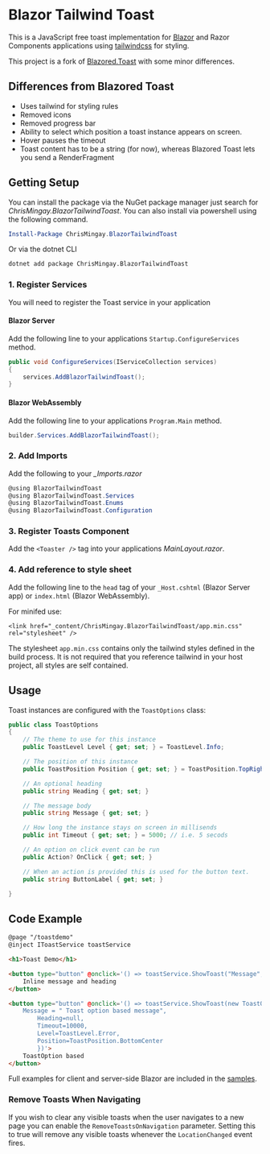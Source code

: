 # Blazor Tailwind Toast
This is a JavaScript free toast implementation for [Blazor](https://blazor.net) and Razor Components applications using [tailwindcss](https://tailwindcss.com/) for styling.

This project is a fork of [Blazored.Toast](https://github.com/Blazored/Toast) with some minor differences.

## Differences from Blazored Toast

- Uses tailwind for styling rules
- Removed icons
- Removed progress bar
- Ability to select which position a toast instance appears on screen.
- Hover pauses the timeout
- Toast content has to be a string (for now), whereas Blazored Toast lets you send a RenderFragment


## Getting Setup

You can install the package via the NuGet package manager just search for *ChrisMingay.BlazorTailwindToast*. You can also install via powershell using the following command.

```powershell
Install-Package ChrisMingay.BlazorTailwindToast
```

Or via the dotnet CLI

```bash
dotnet add package ChrisMingay.BlazorTailwindToast
```

### 1. Register Services
You will need to register the Toast service in your application

#### Blazor Server
Add the following line to your applications `Startup.ConfigureServices` method.

```csharp
public void ConfigureServices(IServiceCollection services)
{
    services.AddBlazorTailwindToast();
}
```

#### Blazor WebAssembly
Add the following line to your applications `Program.Main` method.

```csharp
builder.Services.AddBlazorTailwindToast();
```

### 2. Add Imports
Add the following to your *_Imports.razor*

```csharp
@using BlazorTailwindToast
@using BlazorTailwindToast.Services
@using BlazorTailwindToast.Enums
@using BlazorTailwindToast.Configuration
```

### 3. Register Toasts Component
Add the `<Toaster />` tag into your applications *MainLayout.razor*.


### 4. Add reference to style sheet
Add the following line to the `head` tag of your `_Host.cshtml` (Blazor Server app) or `index.html` (Blazor WebAssembly).

For minifed use:

```
<link href="_content/ChrisMingay.BlazorTailwindToast/app.min.css" rel="stylesheet" />
```

The stylesheet `app.min.css` contains only the tailwind styles defined in the build process. It is not required that you reference tailwind in your host project, all styles are self contained.

## Usage

Toast instances are configured with the `ToastOptions` class:

```csharp
public class ToastOptions
{
    // The theme to use for this instance
    public ToastLevel Level { get; set; } = ToastLevel.Info;

    // The position of this instance
    public ToastPosition Position { get; set; } = ToastPosition.TopRight;

    // An optional heading
    public string Heading { get; set; }

    // The message body
    public string Message { get; set; }

    // How long the instance stays on screen in millisends
    public int Timeout { get; set; } = 5000; // i.e. 5 secods

    // An option on click event can be run
    public Action? OnClick { get; set; }

    // When an action is provided this is used for the button text.
    public string ButtonLabel { get; set; }

}
```

## Code Example

```html
@page "/toastdemo"
@inject IToastService toastService

<h1>Toast Demo</h1>

<button type="button" @onclick='() => toastService.ShowToast("Message","Heading")'>
    Inline message and heading
</button>

<button type="button" @onclick='() => toastService.ShowToast(new ToastOptions(){
    Message = " Toast option based message",
        Heading=null,
        Timeout=10000,
        Level=ToastLevel.Error,
        Position=ToastPosition.BottomCenter
        })'>
    ToastOption based
</button>
```
Full examples for client and server-side Blazor are included in the [samples](https://github.com/Chris-Mingay/Toast/tree/master/samples).

### Remove Toasts When Navigating
If you wish to clear any visible toasts when the user navigates to a new page you can enable the `RemoveToastsOnNavigation` parameter. Setting this to true will remove any visible toasts whenever the `LocationChanged` event fires.
